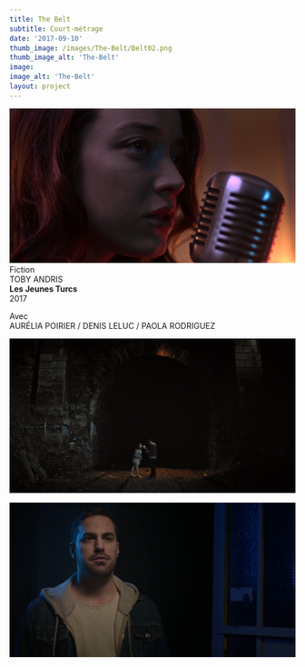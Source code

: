 ```yaml
---
title: The Belt
subtitle: Court-métrage
date: '2017-09-10'
thumb_image: /images/The-Belt/Belt02.png
thumb_image_alt: 'The-Belt'
image:
image_alt: 'The-Belt'
layout: project
---
```


![](/images\The-Belt\Belt03.png)
<br>
Fiction <br>
TOBY ANDRIS <br>
**Les Jeunes Turcs** <br>
2017 <br> 

Avec <br>
AURÉLIA POIRIER / DENIS LELUC / PAOLA RODRIGUEZ

![](/images\The-Belt\Belt01.png)

![](/images\The-Belt\Belt06.png)